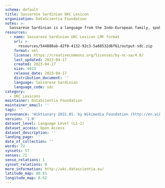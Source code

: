 ```yaml
---
schema: default
title: Sassarese Sardinian UKC Lexicon
organization: DataScientia Foundation
notes: >-
  Sassarese Sardinian is a language from the Indo-European family, spoken in Eurasia. The UKC Lexicon of Sassarese Sardinian is represented as a lexico-semantic network. It consists of words, word senses, synsets, as well as sense-level and synset-level relationships.
resources:
  - name: Sassarese Sardinian UKC Lexicon LMF format
    url: >-
      resources/544888ab-d2f0-4132-92c3-5a68532d6f61/output-sdc.zip
    format: xml
    license: https://creativecommons.org/licenses/by-nc-sa/4.0/
    last_updated: 2023-04-17
    created: 2023-04-17
    size: 4913
    release_date: 2023-04-17
    distribution_document: ''
    language: Sassarese Sardinian
    language_code: sdc
category:
  - UKC Lexicons
maintainer: DataScientia Foundation
maintainer_email: ''
tags: ''
provenance: 'Wiktionary 2022.01. by Wikimedia Foundation (http://en.wiktionary.org); CogNet 2.1 by Khuyagbaatar Batsuren, National University of Mongolia (http://cognet.ukc.disi.unitn.it); MorphyNet 2.0 by Gábor Bella and Khuyagbaatar Batsuren (http://ukc.disi.unitn.it/index.php/morphynet/); Princeton WordNet 2.1 by Princeton University (https://wordnet.princeton.edu)'
version: '1.0'
dataset_level: Language Level (L1-2)
dataset_access: Open Access
dataset_description: ''
landing_page: ''
date_of_collection: ''
words: 72
synsets: 57
senses: 72
sense_relations: 1
synset_relations: 0
more_information: http://ukc.datascientia.eu/
latitude_map: 40.81
longitude_map: 8.62
---
```


